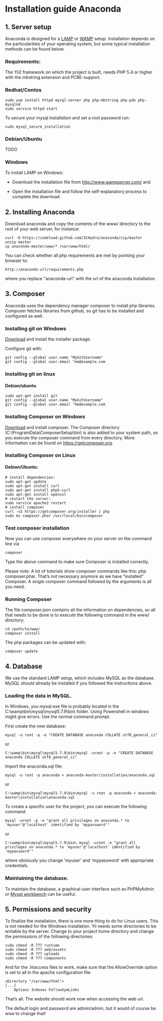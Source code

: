 # Installation guide Anaconda

## 1. Server setup

Anaconda is designed for a [LAMP](https://en.wikipedia.org/wiki/LAMP_%28software_bundle%29 "LAMP wikipedia") or [WAMP](https://en.wikipedia.org/wiki/LAMP_%28software_bundle%29#WAMP "WAMP wikipedia") setup. Installation depends on the particularities of your operating system, but some typical installation methods can be found below.

### Requirements:

The Yii2 framework on which the project is built, needs PHP 5.4 or higher with the mbstring extension and PCRE-support.

### Redhat/Centos

```
sudo yum install httpd mysql-server php php-mbstring php-pdo php-mysqlnd
sudo service httpd start
```

To secure your mysql installation and set a root password run:

```
sudo mysql_secure_installation
```

### Debian/Ubuntu

TODO

### Windows

To install LAMP on Windows:

* Download the installation file from <http://www.wampserver.com/> and

* Open the installation file and follow the self-explanatory process to complete the download.

## 2. Installing Anaconda

Download anaconda and copy the contents of the www/ directory to the root of your web server, for instance:

```
curl -O https://codeload.github.com/ICHydro/anaconda/zip/master 
unzip master
cp anaconda-master/www/* /var/www/html/
```

You can check whether all php requirements are met by pointing your browser to:

```
http://anaconda-url/requirements.php
```

where you replace "anaconda-url" with the url of the anaconda installation.

## 3. Composer

Anaconda uses the dependency manager composer to install php libraries. Composer fetches libraries from github, so git has to be installed and configured as well.

### Installing git on Windows

[Download](ttps://git-scm.com/download/win) and install the installer package.

Configure git with:

```
git config --global user.name "MyGitUsername"
git config --global user.email "me@example.com
```

### Installing git on linux

#### Debian/ubuntu

```
sudo apt-get install git
git config --global user.name "MyGitUsername"
git config --global user.email "me@example.com
```

### Installing Composer on Windows

[Download](https://getcomposer.org/download) and install composer. The Composer directory (C:\ProgramData\ComposerSetup\bin) is also added to your system path, so you execute the composer command from every directory. More information can be found on https://getcomposer.org.

### Installing Composer on Linux

#### Debian/Ubuntu:

```
# install dependencies:
sudo apt-get update
sudo apt-get install curl
sudo apt-get install php5-curl
sudo apt-get install openssl
# restart the server:
sudo service apache2 restart
# install composer
curl -sS https://getcomposer.org/installer | php
sudo mv composer.phar /usr/local/bin/composer
```

### Test composer installation

Now you can use composer everywhere on your server on the command line via

```
composer
```

Type the above command to make sure Composer is installed correctly.

Please note: A lot of tutorials show composer commands like this: php composer.phar. That’s not necessary anymore as we have “installed” Composer. A single composer command followed by the arguments is all you need.

### Running Composer

The file composer.json contains all the information on dependencies, so all that needs to be done is to execute the following command in the www/ directory:

```
cd /path/to/www/
composer install
```

The php packages can be updated with:

```
composer update
```

## 4. Database

We use the standard LAMP setup, which includes MySQL as the database. MySQL should already be installed if you followed the instructions above.

### Loading the data in MySQL.

In Windows, you mysql.exe file is probably located in the C:\wamp\bin\mysql\mysql5.7.9\bin\ folder. Using Powershell in windows might give errors. Use the normal command prompt.

First create the new database:

```
mysql -u root -p -e "CREATE DATABASE anaconda COLLATE utf8_general_ci"
```

or

```
C:\wamp\bin\mysql\mysql5.7.9\bin\mysql -uroot -p -e "CREATE DATABASE anaconda COLLATE utf8_general_ci"
```

Import the anaconda.sql file:

```
mysql -u root -p anaconda < anaconda-master/installation/anaconda.sql
```

or

```
C:\wamp\bin\mysql\mysql5.7.9\bin\mysql -u root -p anaconda < anaconda-master\installation\anaconda.sql
```

To create a specific user for the project, you can execute the following command:

```
mysql -uroot -p -e "grant all privileges on anaconda.* to 'myuser'@'localhost' identified by 'mypassword'"
```

or

```
C:\wamp\bin\mysql\mysql5.7.9\bin\ mysql -uroot -e "grant all privileges on anaconda.* to 'myuser'@'localhost' identified by 'mypassword'"
```

where obviously you change 'myuser' and 'mypassword' with appropriate credentials.

### Maintaining the database.

To maintain the database, a graphical user interface such as PhPMyAdmin or [Mysql workbench](https://www.mysql.com/products/workbench) can be useful.

## 5. Permissions and security

To finalize the installation, there is one more thing to do for Linux users. This is not needed for the Windows installation. Yii needs some directories to be writable by the server. Change to your project home directory and change the permissions of the following directories:


```
sudo chmod -R 777 runtime
sudo chmod -R 777 web/assets
sudo chmod -R 777 uploads
sudo chmod -R 777 components
```

And for the .htaccess files to work, make sure that the AllowOverride option is set to all in the apache configuration file:

```
<Directory "/var/www/html">
[...]
    Options Indexes FollowSymLinks
```

That’s all. The website should work now when accessing the web url.

The default login and password are admin/admin, but it would of course be wise to change that!



